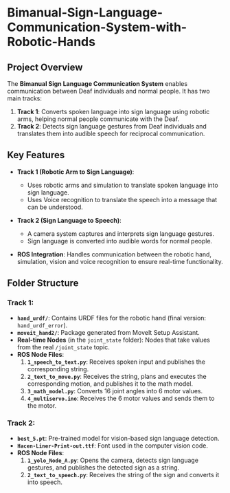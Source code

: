 # Bimanual-Sign-Language-Communication-System-with-Robotic-Hands

## Project Overview

The **Bimanual Sign Language Communication System** enables communication between Deaf individuals and normal people. It has two main tracks:

1. **Track 1**: Converts spoken language into sign language using robotic arms, helping normal people communicate with the Deaf.
2. **Track 2**: Detects sign language gestures from Deaf individuals and translates them into audible speech for reciprocal communication.

## Key Features

- **Track 1 (Robotic Arm to Sign Language)**:
  - Uses robotic arms and simulation to translate spoken language into sign language.
  - Uses Voice recognition to translate the speech into a message that can be understood.

- **Track 2 (Sign Language to Speech)**:
  - A camera system captures and interprets sign language gestures.
  - Sign language is converted into audible words for normal people.

- **ROS Integration**: Handles communication between the robotic hand, simulation, vision and voice recognition to ensure real-time functionality.

## Folder Structure

### Track 1:
- **`hand_urdf/`**: Contains URDF files for the robotic hand (final version: `hand_urdf_error`).
- **`moveit_hand2/`**: Package generated from MoveIt Setup Assistant.
- **Real-time Nodes** (in the `joint_state` folder): Nodes that take values from the real `/joint_state` topic.
- **ROS Node Files**:
  1. **`1_speech_to_text.py`**: Receives spoken input and publishes the corresponding string.
  2. **`2_text_to_move.py`**: Receives the string, plans and executes the corresponding motion, and publishes it to the math model.
  3. **`3_math_model.py`**: Converts 16 joint angles into 6 motor values.
  4. **`4_multiservo.ino`**: Receives the 6 motor values and sends them to the motor.

### Track 2:
- **`best_5.pt`**: Pre-trained model for vision-based sign language detection.
- **`Hacen-Liner-Print-out.ttf`**: Font used in the computer vision code.
- **ROS Node Files**:
  1. **`1_yolo_Node_A.py`**: Opens the camera, detects sign language gestures, and publishes the detected sign as a string.
  2. **`2_text_to_speech.py`**: Receives the string of the sign and converts it into speech.


